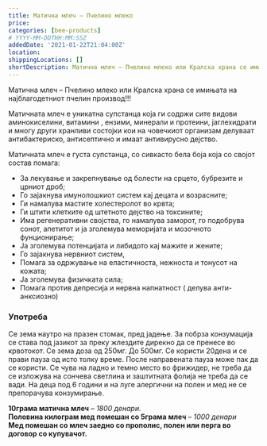 ```yaml
---
title: Матична млеч – Пчелино млеко
price:
categories: [bee-products]
# YYYY-MM-DDTHH:MM:SSZ
addedDate: '2021-01-22T21:04:00Z'
location:
shippingLocations: []
shortDescription: Матична млеч – Пчелино млеко или Кралска храна се имињата на најблагодетниот пчелин производ!!!
---
```


Матична млеч – Пчелино млеко или Кралска храна се имињата на најблагодетниот пчелин производ!!!

Матичната млеч е уникатна супстанца која ги содржи сите видови аминокиселини, витамини , ензими, минерали и протеини, јаглехидрати и многу други хранливи состојки кои на човечкиот организам делуваат антибактериско, антисептично и имаат антивирусно дејство.

Матичната млеч е густа супстанца, со сивкасто бела боја која со својот состав помага:

- За лекување и закрепнување од болести на срцето, бубрезите и црниот дроб;
- Го зајакнува имунолошкиот систем кај децата и возрасните;
- Ги намалува мастите холестеролот во крвта;
- Ги штити клетките од штетното дејство на токсините;
- Има регенеративни својства, го намалува заморот, го подобрува сонот, апетитот и ја зголемува меморијата и мозочното фунционирање;
- Ја зголемува потенцијата и либидото кај мажите и жените;
- Го зајакнува нервниот систем,
- Помага за одржување на еластичноста, нежноста и тонусот на кожата;
- Ја зголемува физичката сила;
- Помага против депресија и нервна напнатност ( делува анти-анксиозно)

### Употреба

Се зема наутро на празен стомак, пред јадење. За побрза конзумација се става под јазикот за преку жлездите дирекно да се пренесе во крвотокот. Се зема доза од 250мг. До 500мг. Се користи 20дена и се прави пауза од исто толку време. После направената пауза може пак да се користи.
Се чува на ладно и темно место во фрижидер, не треба да се изложува на сончева светлина и заштитната фолија не треба да се вади.
На деца под 6 години и на луге алергични на полен и мед не се препорачува конзумирање.

**10грама матична млеч** – *1800 денари.*
</br>
**Половина килограм мед помешан со 5грама млеч** – *1000 денари*
</br>
**Мед помешан со млеч заедно со прополис, полен или перга во договор со купувачот.**
